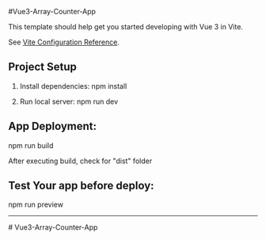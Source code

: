 #Vue3-Array-Counter-App

This template should help get you started developing with Vue 3 in Vite.

See [Vite Configuration Reference](https://vitejs.dev/config/).

## Project Setup

1. Install dependencies:
npm install


2. Run local server:
npm run dev


## App Deployment:
npm run build

After executing build, check for "dist" folder


## Test Your app before deploy:
npm run preview

-------------------------------------


#   V u e 3 - A r r a y - C o u n t e r - A p p 
 
 
